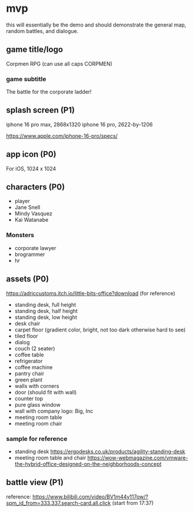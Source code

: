 # mvp

this will essentially be the demo and should demonstrate the general map, random battles, and dialogue.

## game title/logo

Corpmen RPG (can use all caps CORPMEN)

### game subtitle

The battle for the corporate ladder! 

## splash screen (P1)

iphone 16 pro max, 2868x1320
iphone 16 pro, 2622-by-1206

https://www.apple.com/iphone-16-pro/specs/


## app icon (P0)

For iOS, 1024 x 1024

## characters (P0)

* player
* Jane Snell
* Mindy Vasquez
* Kai Watanabe

### Monsters

* corporate lawyer
* brogrammer
* hr

## assets (P0)

https://adriccustoms.itch.io/little-bits-office?download (for reference)

* standing desk, full height
* standing desk, half height
* standing desk, low height
* desk chair
* carpet floor (gradient color, bright, not too dark otherwise hard to see)
* tiled floor
* dialog
* couch (2 seater)
* coffee table
* refrigerator
* coffee machine
* pantry chair
* green plant
* walls with corners
* door (should fit with wall)
* counter top
* pure glass window
* wall with company logo: Big, Inc
* meeting room table
* meeting room chair

### sample for reference

* standing desk https://ergodesks.co.uk/products/agility-standing-desk
* meeting room table and chair https://wow-webmagazine.com/vmware-the-hybrid-office-designed-on-the-neighborhoods-concept

## battle view (P1)

reference: https://www.bilibili.com/video/BV1m44y117ow/?spm_id_from=333.337.search-card.all.click (start from 17:37)